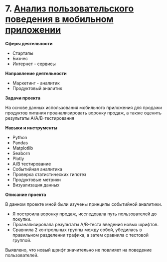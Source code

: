 # 7. [Анализ пользовательского поведения в мобильном приложении](https://github.com/GusevaAnna/Portfolio/blob/main/7/7.%20Анализ%20пользовательского%20поведения%20в%20мобильном%20приложении.ipynb)


**Сферы деятельности**
   - Стартапы
   - Бизнес
   - Интернет - сервисы
     
   **Направление деятельности**
   - Маркетинг - аналитик
   - Продуктовый аналитик

     
   **Задачи проекта**
   
   На основе данных использования мобильного приложения для продажи продуктов питания проанализировать воронку продаж, а также оценить результаты A/A/B-тестирования 



  **Навыки и инструменты**
  - Python
  - Pandas
  - Matplotlib
  - Seaborn
  - Plotly
  - A/B тестирование
  - Событийная аналитика
  - Проверка статистических гипотез
  - Продуктовые метрики
  - Визуализация данных

  **Описание проекта**
  
  В данном проекте мной были изучены принципы событийной аналитики.
  
  - Я построила воронку продаж, исследовала путь пользователей до покупки.
  - Проанализировала результаты A/B-теста введения новых шрифтов.
  - Сравнила 2 контрольных группы между собой, убедилась в правильном разделении трафика, а затем сравнила с тестовой группой.

Выявлено, что новый шрифт значительно не повлияет на поведение пользователей.
